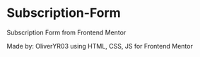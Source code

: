 # Subscription-Form
Subscription Form from Frontend Mentor

Made by: OliverYR03 using HTML, CSS, JS for Frontend Mentor
